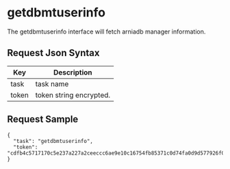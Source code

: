 # getdbmtuserinfo

The getdbmtuserinfo interface will fetch arniadb manager information.

## Request Json Syntax

| **Key** | **Description** |
| --- | --- |
| task | task name |
| token | token string encrypted. |

## Request Sample

```
{
  "task": "getdbmtuserinfo",
  "token": "cdfb4c5717170c5e237a227a2ceeccc6ae9e10c16754fb85371c0d74fa0d9d577926f07dd201b6aa"
}
```
